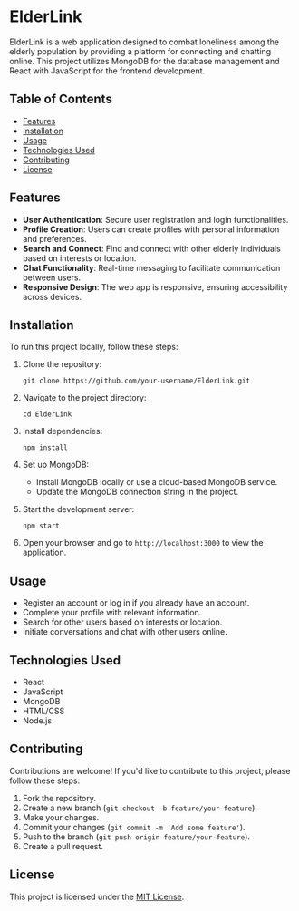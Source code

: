 # ElderLink

ElderLink is a web application designed to combat loneliness among the elderly population by providing a platform for connecting and chatting online. This project utilizes MongoDB for the database management and React with JavaScript for the frontend development.

## Table of Contents

- [Features](#features)
- [Installation](#installation)
- [Usage](#usage)
- [Technologies Used](#technologies-used)
- [Contributing](#contributing)
- [License](#license)

## Features

- **User Authentication**: Secure user registration and login functionalities.
- **Profile Creation**: Users can create profiles with personal information and preferences.
- **Search and Connect**: Find and connect with other elderly individuals based on interests or location.
- **Chat Functionality**: Real-time messaging to facilitate communication between users.
- **Responsive Design**: The web app is responsive, ensuring accessibility across devices.

## Installation

To run this project locally, follow these steps:

1. Clone the repository:

   ```
   git clone https://github.com/your-username/ElderLink.git
   ```

2. Navigate to the project directory:

   ```
   cd ElderLink
   ```

3. Install dependencies:

   ```
   npm install
   ```

4. Set up MongoDB:

   - Install MongoDB locally or use a cloud-based MongoDB service.
   - Update the MongoDB connection string in the project.

5. Start the development server:

   ```
   npm start
   ```

6. Open your browser and go to `http://localhost:3000` to view the application.

## Usage

- Register an account or log in if you already have an account.
- Complete your profile with relevant information.
- Search for other users based on interests or location.
- Initiate conversations and chat with other users online.

## Technologies Used

- React
- JavaScript
- MongoDB
- HTML/CSS
- Node.js

## Contributing

Contributions are welcome! If you'd like to contribute to this project, please follow these steps:

1. Fork the repository.
2. Create a new branch (`git checkout -b feature/your-feature`).
3. Make your changes.
4. Commit your changes (`git commit -m 'Add some feature'`).
5. Push to the branch (`git push origin feature/your-feature`).
6. Create a pull request.

## License

This project is licensed under the [MIT License](LICENSE).
